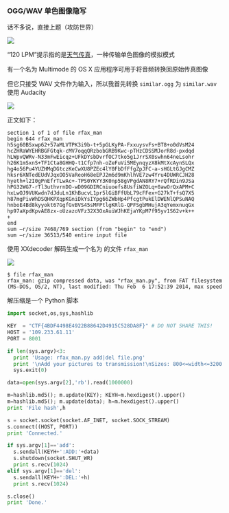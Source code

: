 ### OGG/WAV 单色图像隐写

话不多说，直接上题（攻防世界）

![](https://pic1.imgdb.cn/item/67eb99090ba3d5a1d7e90136.png)

“120 LPM”提示指的是[天气传真](http://en.wikipedia.org/wiki/Radiofax)，一种传输单色图像的模拟模式

有一个名为 Multimode 的 OS X 应用程序可用于将音频转换回原始传真图像

但它只接受 WAV 文件作为输入，所以我首先转换 `similar.ogg` 为 `similar.wav` 使用 Audacity

![](https://pic1.imgdb.cn/item/67eb99e50ba3d5a1d7e90187.png)

正文如下：

```
section 1 of 1 of file rfax_man
begin 644 rfax_man
h5sg60BSxwp62+57aMLVTPK3i9b-t+5pGLKyPA-FxxuysvFs+BT8+o0dVsM24
hcZHRaWYEHRBGFGtqk-cMV7oqqQRzbobGRB9Kwc-pTHzCDSSMJorR8d-pxdqd
hLWpvQWRv-N33mFwEicqz+UFkDYsbDvrfOC7tko5g1JrrSX0swhn64neLsohr
h26K1mSxnS+TF1Cta8GHHQ-t1Cfp7nh-oZeFuVi5MEynqyzX8kMtXcAynSLQx
hg4o56Pu4YUZHMqDGtczKeCwXU8PZEc4lY0FbDfFfgZpJFC-a-sHGLtGJgCMZ
hksr6XNTedEUdVJqxOO5VaReoH68eEPJ2m6d9mKhlhVE7zw4Yru4DUWRCJH28
hyeth+l2I0gPnEfrTLwAc+-TPS0YKYY3K0np58gVPgdAN8RY7+rQfRDin9JSa
hPG32WG7-rTl3uthvrnDO-wD09GDIRCniuoefs8UsfiWZOLq+0awOrQxAPM+C
hxLwOJ9VUKwdn7dJduLn1KhBucvL1pr5lGiBFfUbL79cFFex+G27kT+fsQ7X5
h87mgPivWhDSQHKPXqpKGniDkYsIYpg66ZWbHp4PfcgtPukElDWENlQPSuNAQ
hnboE4Bd8kyyokt67GgfGvBVS45sMFPtlgKRlG-QPFSgbMHujA3qYemxnuqGx
hp97aXpdKpvAE8zx-oUzazoVFz32X3OxAuiWJhKEjaYKpM7f95yv1S62v+k++
+
end
sum —r/size 7468/769 section (from "begin" to "end")
sum —r/size 36513/540 entire input file
```

使用 XXdecoder 解码生成一个名为 的文件 `rfax_man`

![](https://pic1.imgdb.cn/item/67eb9e0f0ba3d5a1d7e90513.png)

```shell
$ file rfax_man
rfax_man: gzip compressed data, was "rfax_man.py", from FAT filesystem (MS-DOS, OS/2, NT), last modified: Thu Feb  6 17:52:39 2014, max speed
```

解压缩是一个 Python 脚本

```python
import socket,os,sys,hashlib

KEY  = "CTF{4BDF4498E4922B88642D4915C528DA8F}" # DO NOT SHARE THIS!
HOST = '109.233.61.11'
PORT = 8001

if len(sys.argv)<3:
  print 'Usage: rfax_man.py add|del file.png'
  print '\nAdd your pictures to transmission!\nSizes: 800<=width<=3200 and height/width <= 2.0.\nUse contrast grayscale pictures.'
  sys.exit(0)

data=open(sys.argv[2],'rb').read(1000000)

m=hashlib.md5(); m.update(KEY); KEYH=m.hexdigest().upper()
m=hashlib.md5(); m.update(data); h=m.hexdigest().upper()
print 'File hash',h

s = socket.socket(socket.AF_INET, socket.SOCK_STREAM)
s.connect((HOST, PORT))
print 'Connected.'

if sys.argv[1]=='add':
  s.sendall(KEYH+':ADD:'+data)
  s.shutdown(socket.SHUT_WR)
  print s.recv(1024)
elif sys.argv[1]=='del':
  s.sendall(KEYH+':DEL:'+h)
  print s.recv(1024)

s.close()
print 'Done.'
```

